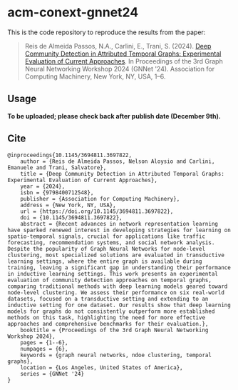 # acm-conext-gnnet24

This is the code repository to reproduce the results from the paper:

> Reis de Almeida Passos, N.A., Carlini, E., Trani, S. (2024). [Deep Community Detection in Attributed Temporal Graphs: Experimental Evaluation of Current Approaches](https://doi.org/10.1145/3694811.3697822). In Proceedings of the 3rd Graph Neural Networking Workshop 2024 (GNNet '24). Association for Computing Machinery, New York, NY, USA, 1–6.

## Usage

**To be uploaded; please check back after publish date (December 9th).**

## Cite

```
@inproceedings{10.1145/3694811.3697822,
    author = {Reis de Almeida Passos, Nelson Aloysio and Carlini, Emanuele and Trani, Salvatore},
    title = {Deep Community Detection in Attributed Temporal Graphs: Experimental Evaluation of Current Approaches},
    year = {2024},
    isbn = {9798400712548},
    publisher = {Association for Computing Machinery},
    address = {New York, NY, USA},
    url = {https://doi.org/10.1145/3694811.3697822},
    doi = {10.1145/3694811.3697822},
    abstract = {Recent advances in network representation learning have sparked renewed interest in developing strategies for learning on spatio-temporal signals, crucial for applications like traffic forecasting, recommendation systems, and social network analysis. Despite the popularity of Graph Neural Networks for node-level clustering, most specialized solutions are evaluated in transductive learning settings, where the entire graph is available during training, leaving a significant gap in understanding their performance in inductive learning settings. This work presents an experimental evaluation of community detection approaches on temporal graphs, comparing traditional methods with deep learning models geared toward node-level clustering. We assess their performance on six real-world datasets, focused on a transductive setting and extending to an inductive setting for one dataset. Our results show that deep learning models for graphs do not consistently outperform more established methods on this task, highlighting the need for more effective approaches and comprehensive benchmarks for their evaluation.},
    booktitle = {Proceedings of the 3rd Graph Neural Networking Workshop 2024},
    pages = {1--6},
    numpages = {6},
    keywords = {graph neural networks, ndoe clustering, temporal graphs},
    location = {Los Angeles, United States of America},
    series = {GNNet '24}
}
```
